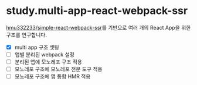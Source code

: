 # study.multi-app-react-webpack-ssr

[hmu332233/simple-react-webpack-ssr](https://github.com/hmu332233/simple-react-webpack-ssr)를 기반으로 여러 개의 React App을 위한 구조를 연구합니다.

- [x] multi app 구조 셋팅
- [ ] 앱별 분리된 webpack 설정
- [ ] 분리된 앱에 모노레포 구조 적용
- [ ] 모노레포 구조에 모노레포 전문 도구 적용
- [ ] 모노레포 구조에 앱 통합 HMR 적용
